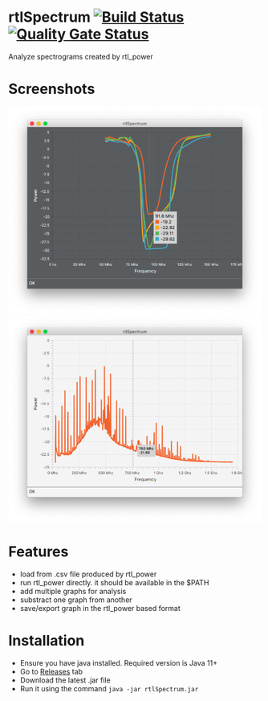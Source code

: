# rtlSpectrum [![Build Status](https://travis-ci.com/dernasherbrezon/rtlSpectrum.svg?branch=master)](https://travis-ci.com/dernasherbrezon/rtlSpectrum) [![Quality Gate Status](https://sonarcloud.io/api/project_badges/measure?project=ru.r2cloud%3ArtlSpectrum&metric=alert_status)](https://sonarcloud.io/dashboard?id=ru.r2cloud%3ArtlSpectrum)

Analyze spectrograms created by rtl_power

# Screenshots

![screen1](/screenshots/1.png?raw=true)
![screen2](/screenshots/2.png?raw=true)

# Features

* load from .csv file produced by rtl_power
* run rtl_power directly. it should be available in the $PATH
* add multiple graphs for analysis
* substract one graph from another
* save/export graph in the rtl_power based format

# Installation

* Ensure you have java installed. Required version is Java 11+
* Go to [Releases](https://github.com/dernasherbrezon/rtlSpectrum/releases) tab
* Download the latest .jar file
* Run it using the command ```java -jar rtlSpectrum.jar```